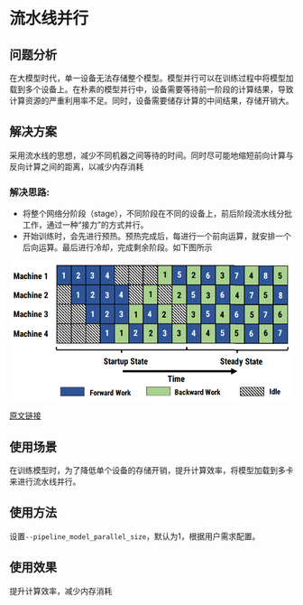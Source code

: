 # 流水线并行

## 问题分析

在大模型时代，单一设备无法存储整个模型。模型并行可以在训练过程中将模型加载到多个设备上。在朴素的模型并行中，设备需要等待前一阶段的计算结果，导致计算资源的严重利用率不足。同时，设备需要储存计算的中间结果，存储开销大。

## 解决方案

采用流水线的思想，减少不同机器之间等待的时间。同时尽可能地缩短前向计算与反向计算之间的距离，以减少内存消耗

### 解决思路:

* 将整个网络分阶段（stage），不同阶段在不同的设备上，前后阶段流水线分批工作，通过一种“接力”的方式并行。
* 开始训练时，会先进行预热。预热完成后，每进行一个前向运算，就安排一个后向运算。最后进行冷却，完成剩余阶段。如下图所示

![alt text](../../sources/images/pipedream1F1B.png)

[原文链接](https://arxiv.org/pdf/1806.03377)
## 使用场景

在训练模型时，为了降低单个设备的存储开销，提升计算效率，将模型加载到多卡来进行流水线并行。

## 使用方法

设置`--pipeline_model_parallel_size`，默认为1，根据用户需求配置。

## 使用效果

提升计算效率，减少内存消耗

